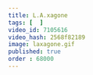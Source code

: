 ```yaml
---
title: L.A.xagone
tags: [  ]
video_id: 7105616
video_hash: 2568f82189
image: laxagone.gif
published: true
order : 68000
---
```

